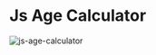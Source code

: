 # Js Age Calculator
![js-age-calculator](https://github.com/user-attachments/assets/71f0d6ab-3e39-4bb9-935b-d54b93cea2e5)
